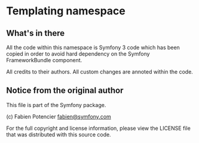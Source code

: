 # Templating namespace

## What's in there

All the code within this namespace is Symfony 3 code which has been copied in
order to avoid hard dependency on the Symfony FrameworkBundle component.

All credits to their authors. All custom changes are annoted within the code.

## Notice from the original author

This file is part of the Symfony package.

(c) Fabien Potencier <fabien@symfony.com>

For the full copyright and license information, please view the LICENSE file
that was distributed with this source code.
